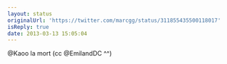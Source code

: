 ```yaml
---
layout: status
originalUrl: 'https://twitter.com/marcgg/status/311855435500118017'
isReply: true
date: 2013-03-13 15:05:04
---
```


@Kaoo la mort (cc @EmilandDC ^^)
